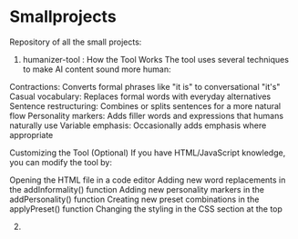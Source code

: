 # Smallprojects
Repository of all the small projects: 

1. humanizer-tool : How the Tool Works
The tool uses several techniques to make AI content sound more human:

Contractions: Converts formal phrases like "it is" to conversational "it's"
Casual vocabulary: Replaces formal words with everyday alternatives
Sentence restructuring: Combines or splits sentences for a more natural flow
Personality markers: Adds filler words and expressions that humans naturally use
Variable emphasis: Occasionally adds emphasis where appropriate

Customizing the Tool (Optional)
If you have HTML/JavaScript knowledge, you can modify the tool by:

Opening the HTML file in a code editor
Adding new word replacements in the addInformality() function
Adding new personality markers in the addPersonality() function
Creating new preset combinations in the applyPreset() function
Changing the styling in the CSS section at the top

2.   
